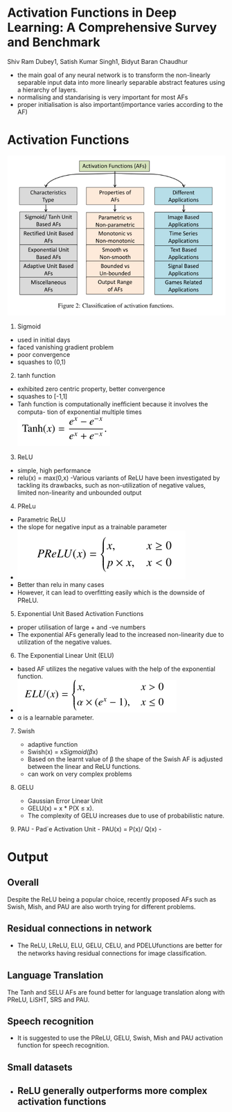 # Activation Functions in Deep Learning: A Comprehensive Survey and Benchmark

Shiv Ram Dubey1, Satish Kumar Singh1, Bidyut Baran Chaudhur

- the main goal of any neural network is to transform
the non-linearly separable input data into more linearly separable abstract features using a hierarchy of layers.
- normalising and standarising is very important for most AFs
- proper initialisation is also important(importance varies according to the AF)

# Activation Functions
![alt text](image.png)

1. Sigmoid
- used in initial days
- faced vanishing gradient problem
- poor convergence
- squashes to (0,1)

2. tanh function
- exhibited zero centric property, better convergence
- squashes to [-1,1]
- Tanh function is computationally inefﬁcient because it involves the computa-
tion of exponential multiple times
 ![alt text](image-1.png)

3. ReLU
- simple, high performance
- relu(x) = max(0,x)
-Various variants
of ReLU have been investigated by tackling its drawbacks, such
as non-utilization of negative values, limited non-linearity and
unbounded output 

4. PReLu
- Parametric ReLU
- the slope for negative input as a trainable parameter
- ![alt text](image-2.png)
- Better than relu in many cases
- However, it can lead to overﬁtting easily which is the downside of PReLU.

5. Exponential Unit Based Activation Functions
- proper utilisation of large + and -ve numbers
- The exponential AFs generally lead to the increased non-linearity due to utilization of the negative values.

6. The Exponential Linear Unit (ELU)
- based AF utilizes the negative values with the help of the exponential function.
- ![alt text](image-3.png)
- α is a learnable parameter.

  
7. Swish
   - adaptive function
   - Swish(x) = x*Sigmoid(β*x)
   - Based on the learnt value of β the shape of the Swish AF is adjusted between the linear and ReLU functions.
   - can work on very complex problems

8. GELU
   - Gaussian Error Linear Unit
   - GELU(x) = x * P(X ≤ x).
   - The complexity of GELU increases due to use of probabilistic nature. 

9. PAU
        - Pad´e Activation Unit
        - PAU(x) = P(x)/ Q(x)
        - 

# Output

## Overall
Despite the ReLU being a popular choice, recently proposed AFs such as Swish, Mish, and PAU are also worth trying for different problems.

## Residual connections in network
- The ReLU, LReLU, ELU, GELU, CELU, and PDELUfunctions are better for the networks having residual connections for image classiﬁcation.

## Language Translation
The Tanh and SELU AFs are found better for language translation along with PReLU, LiSHT, SRS and PAU.

## Speech recognition
- It is suggested to use the PReLU, GELU, Swish, Mish and PAU activation function for speech recognition.

## Small datasets
- ReLU generally outperforms more complex activation functions
  - 